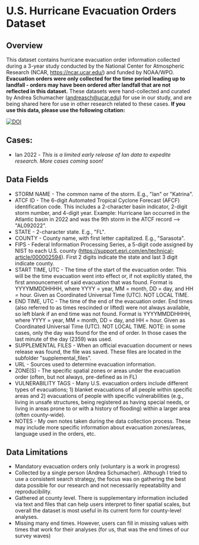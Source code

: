 # U.S. Hurricane Evacuation Orders Dataset
## Overview
This dataset contains hurricane evacuation order information collected during a 3-year study conducted by the National Center for Atmospheric Research (NCAR, https://ncar.ucar.edu/) and funded by NOAA/WPO.  **Evacuation orders were only collected for the time period leading up to landfall - orders may have been ordered after landfall that are not reflected in this dataset.** These datasets were hand-collected and curated by Andrea Schumacher (andreasch@ucar.edu) for use in our study, and are being shared here for use in other research related to these cases.  **If you use this data, please use the following citation:**

[![DOI](https://zenodo.org/badge/557408710.svg)](https://zenodo.org/badge/latestdoi/557408710)

## Cases:
* Ian 2022 - *This is a limited early release of Ian data to expedite research. More cases coming soon!*

## Data Fields
* STORM NAME - The common name of the storm.  E.g., "Ian" or "Katrina".
* ATCF ID - The 6-digit Automated Tropical Cyclone Forecast (AFCF) identification code. This includes a 2-character basin indicator, 2-digit storm number, and 4-digit year.  Example:  Hurricane Ian occurred in the Atlantic basin in 2022 and was the 9th storm in the ATCF record --> "AL092022".
* STATE - 2-character state.  E.g., "FL".
* COUNTY - County name, with first letter capitalized.  E.g., "Sarasota".
* FIPS - Federal Information Processing Series, a 5-digit code assigned by NIST to each U.S. county (https://support.esri.com/en/technical-article/000002594). First 2 digits indicate the state and last 3 digit indicate county.  
* START TIME, UTC - The time of the start of the evacuation order.  This will be the time evacuation went into effect or, if not explicitly stated, the first announcement of said evacuation that was found. Format is YYYYMMDDHHHH, where YYYY = year, MM = month, DD = day, and HH = hour. Given as Coordinated Universal Time (UTC).  NOT LOCAL TIME.
* END TIME, UTC - The time of the end of the evacuation order.  End times (also referred to as times rescinded or lifted) were not always available, so left blank if an end time was not found. Format is YYYYMMDDHHHH, where YYYY = year, MM = month, DD = day, and HH = hour. Given as Coordinated Universal Time (UTC).  NOT LOCAL TIME.  NOTE: in some cases, only the day was found for the end of order.  In those cases the last minute of the day (2359) was used.
* SUPPLEMENTAL FILES - When an official evacuation document or news release was found, the file was saved.  These files are located in the subfolder "supplemental_files".
* URL - Sources used to determine evacuation information.
* ZONE(S) - The specific spatial zones or areas under the evacuation order (often, but not always, pre-defined as in FL)
* VULNERABILITY TAGS - Many U.S. evacuation orders include different types of evacuations; 1) blanket evacuations of all people within specific areas and 2) evacuations of people with specific vulnerabilities (e.g., living in unsafe structures, being registered as having special needs, or living in areas prone to or with a history of flooding) within a larger area (often county-wide).
* NOTES - My own notes taken during the data collection process. These may include more specific information about evacuation zones/areas, language used in the orders, etc.

## Data Limitations
* Mandatory evacuation orders only (voluntary is a work in progress)
* Collected by a single person (Andrea Schumacher). Although I tried to use a consistent search strategy, the focus was on gathering the best data possible for our research and not necessarily repeatability and reproducibility.  
* Gathered at county level. There is supplementary information included via text and files that can help users interpret to finer spatial scales, but overall the dataset is most useful in its current form for county-level analyses.
* Missing many end times. However, users can fill in missing values with times that work for their analyses (for us, that was the end times of our survey waves)
